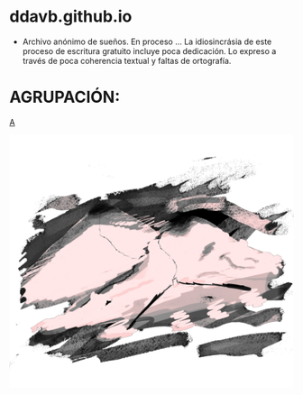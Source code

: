 # ddavb.github.io

- Archivo anónimo de sueños. En proceso ...
La idiosincrásia de este proceso de escritura gratuito incluye poca dedicación. Lo expreso a través de poca coherencia textual y faltas de ortografía.

# AGRUPACIÓN:

[A](./historia/Archivo_sueños_User1.md)


![melt my brain](https://raw.githubusercontent.com/ddavb/ddavb.github.io/master/_images/7AA.png)

